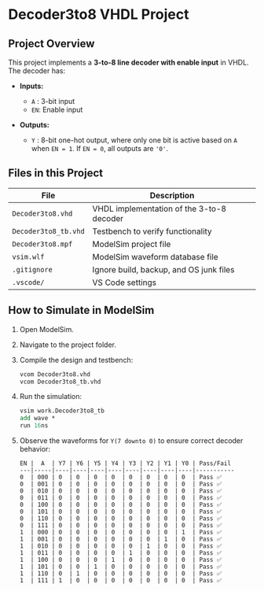 # Decoder3to8 VHDL Project

## Project Overview
This project implements a **3-to-8 line decoder with enable input** in VHDL. The decoder has:

- **Inputs:**  
  - `A` : 3-bit input  
  - `EN`: Enable input  

- **Outputs:**  
  - `Y` : 8-bit one-hot output, where only one bit is active based on `A` when `EN = 1`. If `EN = 0`, all outputs are `'0'`.  

## Files in this Project
| File | Description |
|------|-------------|
| `Decoder3to8.vhd` | VHDL implementation of the 3-to-8 decoder |
| `Decoder3to8_tb.vhd` | Testbench to verify functionality |
| `Decoder3to8.mpf` | ModelSim project file |
| `vsim.wlf` | ModelSim waveform database file |
| `.gitignore` | Ignore build, backup, and OS junk files |
| `.vscode/` | VS Code settings |

## How to Simulate in ModelSim

1. Open ModelSim.  
2. Navigate to the project folder.  
3. Compile the design and testbench:
   ```tcl
   vcom Decoder3to8.vhd
   vcom Decoder3to8_tb.vhd
   ```
4. Run the simulation:
   ```tcl
   vsim work.Decoder3to8_tb
   add wave *
   run 16ns
   ```
5. Observe the waveforms for `Y(7 downto 0)` to ensure correct decoder behavior:

   ```
   EN |  A  | Y7 | Y6 | Y5 | Y4 | Y3 | Y2 | Y1 | Y0 | Pass/Fail
   ---|-----|----|----|----|----|----|----|----|----|-----------
   0  | 000 | 0  | 0  | 0  | 0  | 0  | 0  | 0  | 0  | Pass ✅
   0  | 001 | 0  | 0  | 0  | 0  | 0  | 0  | 0  | 0  | Pass ✅
   0  | 010 | 0  | 0  | 0  | 0  | 0  | 0  | 0  | 0  | Pass ✅
   0  | 011 | 0  | 0  | 0  | 0  | 0  | 0  | 0  | 0  | Pass ✅
   0  | 100 | 0  | 0  | 0  | 0  | 0  | 0  | 0  | 0  | Pass ✅
   0  | 101 | 0  | 0  | 0  | 0  | 0  | 0  | 0  | 0  | Pass ✅
   0  | 110 | 0  | 0  | 0  | 0  | 0  | 0  | 0  | 0  | Pass ✅
   0  | 111 | 0  | 0  | 0  | 0  | 0  | 0  | 0  | 0  | Pass ✅
   1  | 000 | 0  | 0  | 0  | 0  | 0  | 0  | 0  | 1  | Pass ✅
   1  | 001 | 0  | 0  | 0  | 0  | 0  | 0  | 1  | 0  | Pass ✅
   1  | 010 | 0  | 0  | 0  | 0  | 0  | 1  | 0  | 0  | Pass ✅
   1  | 011 | 0  | 0  | 0  | 0  | 1  | 0  | 0  | 0  | Pass ✅
   1  | 100 | 0  | 0  | 0  | 1  | 0  | 0  | 0  | 0  | Pass ✅
   1  | 101 | 0  | 0  | 1  | 0  | 0  | 0  | 0  | 0  | Pass ✅
   1  | 110 | 0  | 1  | 0  | 0  | 0  | 0  | 0  | 0  | Pass ✅
   1  | 111 | 1  | 0  | 0  | 0  | 0  | 0  | 0  | 0  | Pass ✅
   ```
